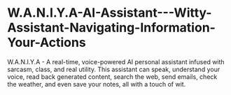 # W.A.N.I.Y.A-AI-Assistant---Witty-Assistant-Navigating-Information-Your-Actions
W.A.N.I.Y.A - A real-time, voice-powered AI personal assistant infused with sarcasm, class, and real utility. This assistant can speak, understand your voice, read back generated content, search the web, send emails, check the weather, and even save your notes, all with a touch of wit.
